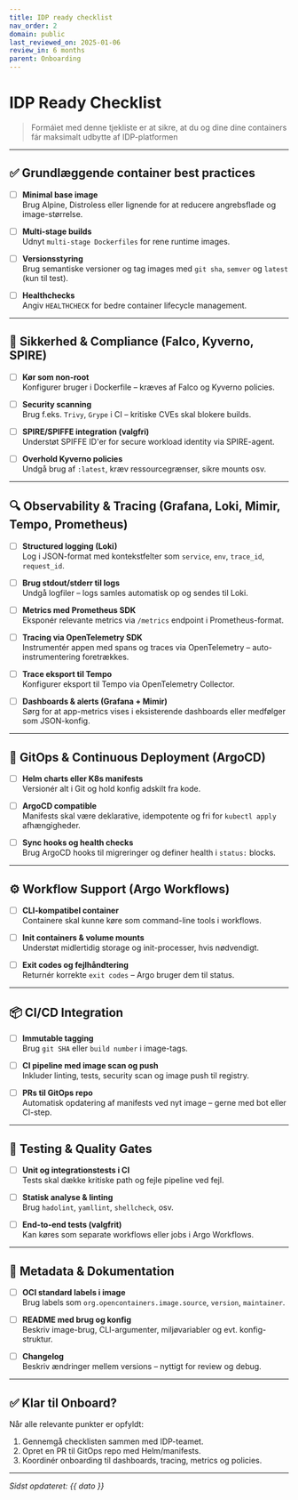 ```yaml
---
title: IDP ready checklist
nav_order: 2
domain: public
last_reviewed_on: 2025-01-06
review_in: 6 months
parent: Onboarding
---
```


# IDP Ready Checklist

> Formáìet med denne tjekliste er at sikre, at du og dine dine containers fár maksimalt udbytte af IDP-platformen 

---

## ✅ Grundlæggende container best practices

- [ ] **Minimal base image**  
  Brug Alpine, Distroless eller lignende for at reducere angrebsflade og image-størrelse.

- [ ] **Multi-stage builds**  
  Udnyt `multi-stage Dockerfiles` for rene runtime images.

- [ ] **Versionsstyring**  
  Brug semantiske versioner og tag images med `git sha`, `semver` og `latest` (kun til test).

- [ ] **Healthchecks**  
  Angiv `HEALTHCHECK` for bedre container lifecycle management.

---

## 🔐 Sikkerhed & Compliance (Falco, Kyverno, SPIRE)

- [ ] **Kør som non-root**  
  Konfigurer bruger i Dockerfile – kræves af Falco og Kyverno policies.

- [ ] **Security scanning**  
  Brug f.eks. `Trivy`, `Grype` i CI – kritiske CVEs skal blokere builds.

- [ ] **SPIRE/SPIFFE integration (valgfri)**  
  Understøt SPIFFE ID'er for secure workload identity via SPIRE-agent.

- [ ] **Overhold Kyverno policies**  
  Undgå brug af `:latest`, kræv ressourcegrænser, sikre mounts osv.

---

## 🔍 Observability & Tracing (Grafana, Loki, Mimir, Tempo, Prometheus)

- [ ] **Structured logging (Loki)**  
  Log i JSON-format med kontekstfelter som `service`, `env`, `trace_id`, `request_id`.

- [ ] **Brug stdout/stderr til logs**  
  Undgå logfiler – logs samles automatisk op og sendes til Loki.

- [ ] **Metrics med Prometheus SDK**  
  Eksponér relevante metrics via `/metrics` endpoint i Prometheus-format.

- [ ] **Tracing via OpenTelemetry SDK**  
  Instrumentér appen med spans og traces via OpenTelemetry – auto-instrumentering foretrækkes.

- [ ] **Trace eksport til Tempo**  
  Konfigurer eksport til Tempo via OpenTelemetry Collector.

- [ ] **Dashboards & alerts (Grafana + Mimir)**  
  Sørg for at app-metrics vises i eksisterende dashboards eller medfølger som JSON-konfig.

---

## 🤖 GitOps & Continuous Deployment (ArgoCD)

- [ ] **Helm charts eller K8s manifests**  
  Versionér alt i Git og hold konfig adskilt fra kode.

- [ ] **ArgoCD compatible**  
  Manifests skal være deklarative, idempotente og fri for `kubectl apply` afhængigheder.

- [ ] **Sync hooks og health checks**  
  Brug ArgoCD hooks til migreringer og definer health i `status:` blocks.

---

## ⚙️ Workflow Support (Argo Workflows)

- [ ] **CLI-kompatibel container**  
  Containere skal kunne køre som command-line tools i workflows.

- [ ] **Init containers & volume mounts**  
  Understøt midlertidig storage og init-processer, hvis nødvendigt.

- [ ] **Exit codes og fejlhåndtering**  
  Returnér korrekte `exit codes` – Argo bruger dem til status.

---

## 📦 CI/CD Integration

- [ ] **Immutable tagging**  
  Brug `git SHA` eller `build number` i image-tags.

- [ ] **CI pipeline med image scan og push**  
  Inkluder linting, tests, security scan og image push til registry.

- [ ] **PRs til GitOps repo**  
  Automatisk opdatering af manifests ved nyt image – gerne med bot eller CI-step.

---

## 🧪 Testing & Quality Gates

- [ ] **Unit og integrationstests i CI**  
  Tests skal dække kritiske path og fejle pipeline ved fejl.

- [ ] **Statisk analyse & linting**  
  Brug `hadolint`, `yamllint`, `shellcheck`, osv.

- [ ] **End-to-end tests (valgfrit)**  
  Kan køres som separate workflows eller jobs i Argo Workflows.

---

## 📖 Metadata & Dokumentation

- [ ] **OCI standard labels i image**  
  Brug labels som `org.opencontainers.image.source`, `version`, `maintainer`.

- [ ] **README med brug og konfig**  
  Beskriv image-brug, CLI-argumenter, miljøvariabler og evt. konfig-struktur.

- [ ] **Changelog**  
  Beskriv ændringer mellem versions – nyttigt for review og debug.

---

## ✅ Klar til Onboard?

Når alle relevante punkter er opfyldt:

1. Gennemgå checklisten sammen med IDP-teamet.
2. Opret en PR til GitOps repo med Helm/manifests.
3. Koordinér onboarding til dashboards, tracing, metrics og policies.

---

*Sidst opdateret: {{ dato }}*

